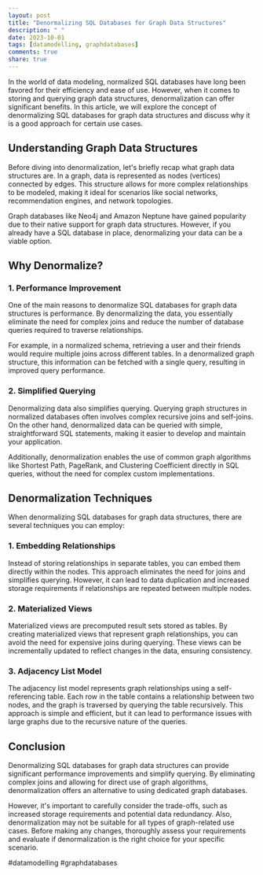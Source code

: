 ```yaml
---
layout: post
title: "Denormalizing SQL Databases for Graph Data Structures"
description: " "
date: 2023-10-01
tags: [datamodelling, graphdatabases]
comments: true
share: true
---
```


In the world of data modeling, normalized SQL databases have long been favored for their efficiency and ease of use. However, when it comes to storing and querying graph data structures, denormalization can offer significant benefits. In this article, we will explore the concept of denormalizing SQL databases for graph data structures and discuss why it is a good approach for certain use cases.

## Understanding Graph Data Structures

Before diving into denormalization, let's briefly recap what graph data structures are. In a graph, data is represented as nodes (vertices) connected by edges. This structure allows for more complex relationships to be modeled, making it ideal for scenarios like social networks, recommendation engines, and network topologies.

Graph databases like Neo4j and Amazon Neptune have gained popularity due to their native support for graph data structures. However, if you already have a SQL database in place, denormalizing your data can be a viable option.

## Why Denormalize?

### 1. Performance Improvement
One of the main reasons to denormalize SQL databases for graph data structures is performance. By denormalizing the data, you essentially eliminate the need for complex joins and reduce the number of database queries required to traverse relationships.

For example, in a normalized schema, retrieving a user and their friends would require multiple joins across different tables. In a denormalized graph structure, this information can be fetched with a single query, resulting in improved query performance.

### 2. Simplified Querying
Denormalizing data also simplifies querying. Querying graph structures in normalized databases often involves complex recursive joins and self-joins. On the other hand, denormalized data can be queried with simple, straightforward SQL statements, making it easier to develop and maintain your application.

Additionally, denormalization enables the use of common graph algorithms like Shortest Path, PageRank, and Clustering Coefficient directly in SQL queries, without the need for complex custom implementations.

## Denormalization Techniques

When denormalizing SQL databases for graph data structures, there are several techniques you can employ:

### 1. Embedding Relationships
Instead of storing relationships in separate tables, you can embed them directly within the nodes. This approach eliminates the need for joins and simplifies querying. However, it can lead to data duplication and increased storage requirements if relationships are repeated between multiple nodes.

### 2. Materialized Views
Materialized views are precomputed result sets stored as tables. By creating materialized views that represent graph relationships, you can avoid the need for expensive joins during querying. These views can be incrementally updated to reflect changes in the data, ensuring consistency.

### 3. Adjacency List Model
The adjacency list model represents graph relationships using a self-referencing table. Each row in the table contains a relationship between two nodes, and the graph is traversed by querying the table recursively. This approach is simple and efficient, but it can lead to performance issues with large graphs due to the recursive nature of the queries.

## Conclusion

Denormalizing SQL databases for graph data structures can provide significant performance improvements and simplify querying. By eliminating complex joins and allowing for direct use of graph algorithms, denormalization offers an alternative to using dedicated graph databases.

However, it's important to carefully consider the trade-offs, such as increased storage requirements and potential data redundancy. Also, denormalization may not be suitable for all types of graph-related use cases. Before making any changes, thoroughly assess your requirements and evaluate if denormalization is the right choice for your specific scenario.

#datamodelling #graphdatabases